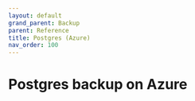 ```yaml
---
layout: default
grand_parent: Backup
parent: Reference
title: Postgres (Azure)
nav_order: 100
---
```


# Postgres backup on Azure
